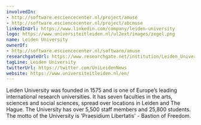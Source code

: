 ```yaml
---
involvedIn:
- http://software.esciencecenter.nl/project/amuse
- http://software.esciencecenter.nl/project/abcmuse
linkedInUrl: https://www.linkedin.com/company/leiden-university
logo: https://www.universiteitleiden.nl/ul2ext/images/zegel.png
name: Leiden University
ownerOf:
- http://software.esciencecenter.nl/software/amuse
researchgateUrl: https://www.researchgate.net/institution/Leiden_University
tagLine: Leiden University
twitterUrl: https://twitter.com/UniLeidenNews
website: https://www.universiteitleiden.nl/en/
---
```

Leiden University was founded in 1575 and is one of Europe’s leading international research universities. It has seven faculties in the arts, sciences and social sciences, spread over locations in Leiden and The Hague. The University has over 5,500 staff members and 25,800 students. The motto of the University is 'Praesidium Libertatis' - Bastion of Freedom.
